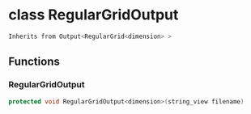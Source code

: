 # class RegularGridOutput


```cpp
Inherits from Output<RegularGrid<dimension> >
```



## Functions

### RegularGridOutput

```cpp
protected void RegularGridOutput<dimension>(string_view filename)
```





